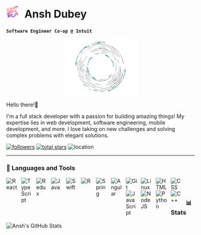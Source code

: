 # <img src="assets/shark-3.png" style="display:inline-block; margin-right:10px;"> Ansh Dubey

**`Software Engineer Co-op @ Intuit`**

<p align="center">
  <img src="assets/coding.gif" style="height: 150px; width: 200px;"/>
</p>

 Hello there!👋 
 
 I'm a full stack developer with a passion for building amazing things! My expertise lies in web development, software engineering, mobile development, and more. I love taking on new challenges and solving complex problems with elegant solutions.

 <p align="left">
      <a href="https://github.com/AnshDubey1999?tab=followers">
         <img alt="followers" title="Follow me on Github" src="https://custom-icon-badges.demolab.com/github/followers/AnshDubey1999?color=236ad3&labelColor=1155ba&style=for-the-badge&logo=person-add&label=Follow&logoColor=white"/></a>
      <a href="https://github.com/AnshDubey1999?tab=repositories&sort=stargazers">
         <img alt="total stars" title="Total stars on GitHub" src="https://custom-icon-badges.demolab.com/github/stars/AnshDubey1999?color=55960c&style=for-the-badge&labelColor=488207&logo=star"/></a>
    <a>
        <img alt="location" title="Location" src="https://custom-icon-badges.demolab.com/badge/Vancouver-BC-FFFF9F?style=for-the-badge&logo=location&logoColor=white&labelColor=yellow"/></a>
    </a>
</p>

---

### 🧰 Languages and Tools

<img align="left" alt="React" width="30px" style="padding-right:10px;" src="https://cdn.jsdelivr.net/gh/devicons/devicon/icons/react/react-original.svg" />
<img align="left" alt="TypeScript" width="30px" style="padding-right:10px;" src="https://cdn.jsdelivr.net/gh/devicons/devicon/icons/typescript/typescript-plain.svg" />
<img align="left" alt="Redux" width="30px" style="padding-right:10px;" src="https://cdn.jsdelivr.net/gh/devicons/devicon/icons/redux/redux-original.svg" />
<img align="left" alt="Java" width="30px" style="padding-right:10px;" src="https://cdn.jsdelivr.net/gh/devicons/devicon/icons/java/java-original.svg"/>
<img align="left" alt="Swift" width="30px" style="padding-right:10px;" src="https://cdn.jsdelivr.net/gh/devicons/devicon/icons/swift/swift-original.svg" />
<img align="left" alt="R" width="30px" style="padding-right:10px;" src="https://cdn.jsdelivr.net/gh/devicons/devicon/icons/r/r-original.svg" />
<img align="left" alt="Spring" width="30px" style="padding-right:10px;" src="https://cdn.jsdelivr.net/gh/devicons/devicon/icons/spring/spring-original.svg" />
<img align="left" alt="Angular" width="30px" style="padding-right:10px;" src="https://cdn.jsdelivr.net/gh/devicons/devicon/icons/angularjs/angularjs-plain.svg" />
<img align="left" alt="Git" width="30px" style="padding-right:10px;" src="https://cdn.jsdelivr.net/gh/devicons/devicon/icons/git/git-original.svg" />
<img align="left" alt="Linux" width="30px" style="padding-right:10px;" src="https://cdn.jsdelivr.net/gh/devicons/devicon/icons/linux/linux-original.svg" />
<img align="left" alt="HTML" width="30px" style="padding-right:10px;" src="https://cdn.jsdelivr.net/gh/devicons/devicon/icons/html5/html5-plain.svg" />
<img align="left" alt="CSS" width="30px" style="padding-right:10px;" src="https://cdn.jsdelivr.net/gh/devicons/devicon/icons/css3/css3-plain.svg" />
<img align="left" alt="JavaScript" width="30px" style="padding-right:10px;" src="https://cdn.jsdelivr.net/gh/devicons/devicon/icons/javascript/javascript-plain.svg" />
<img align="left" alt="NodeJS" width="30px" style="padding-right:10px;" src="https://cdn.jsdelivr.net/gh/devicons/devicon/icons/nodejs/nodejs-original.svg" />
<img align="left" alt="Python" width="30px" style="padding-right:10px;" src="https://cdn.jsdelivr.net/gh/devicons/devicon/icons/python/python-plain.svg" />
<img align="left" alt="C++" width="30px" style="padding-right:10px;" src="https://cdn.jsdelivr.net/gh/devicons/devicon/icons/cplusplus/cplusplus-line.svg" />
<br />

#

### 📊 Stats

![Ansh's GitHub Stats](https://github-readme-stats.vercel.app/api?username=AnshDubey1999&show_icons=true&theme=codeSTACKr)

<!-- ![GitHub Streak](https://streak-stats.demolab.com?user=ForrestKnight&theme=gruvbox&border_radius=4.5) -->